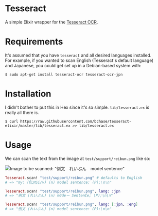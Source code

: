 # Tesseract

A simple Elixir wrapper for the [Tesseract OCR](https://github.com/tesseract-ocr/tesseract).

# Requirements

It's assumed that you have `tesseract` and all desired languages installed. For example, if you wanted to scan English (Tesseract's default language) and Japanese, you could get set up in a Debian-based system with:

```
$ sudo apt-get install tesseract-ocr tesseract-ocr-jpn
```

# Installation

I didn't bother to put this in Hex since it's so simple. `lib/tesseract.ex` is really all there is.

```
$ curl https://raw.githubusercontent.com/bchase/tesseract-elixir/master/lib/tesseract.ex >> lib/tesseract.ex
```

# Usage

We can scan the text from the image at `test/support/reibun.png` like so:

![Image to be scanned: "例文　れいぶん　model sentence"](https://raw.githubusercontent.com/bchase/tesseract-elixir/master/test/support/reibun.png)

```elixir
Tesseract.scan! "test/support/reibun.png" # defaults to English
# => "my: (ﬂLMSi/v) (n) model sentence: (P):\n\n"

Tesseract.scan! "test/support/reibun.png", lang: :jpn
# => "例文 (れいぶん) (n) m0deー SentenCe; (P);\n\n"

Tesseract.scan! "test/support/reibun.png", lang: [:jpn, :eng]
# => "例文 (れいぶん) (n) model sentence: (P):\n\n"
```
